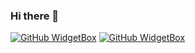 ### Hi there 👋
[![GitHub WidgetBox](https://github-widgetbox.vercel.app/api/profile?username=JasperJakobs&data=followers,repositories,stars,commits)](https://github.com/Jurredr/github-widgetbox)
[![GitHub WidgetBox](https://github-widgetbox.vercel.app/api/skills?languages=js,java,php,html,css,csharp,xml,json,yaml,mysql,powershell&showNames=true)](https://github.com/Jurredr/github-widgetbox)
